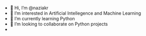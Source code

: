 - 👋 Hi, I’m @naziakr
- 👀 I’m interested in Artificial Intellegence and Machine Learning
- 🌱 I’m currently learning Python
- 💞️ I’m looking to collaborate on Python projects
- 

<!---
naziakr/naziakr is a ✨ special ✨ repository because its `README.md` (this file) appears on your GitHub profile.
You can click the Preview link to take a look at your changes.
--->
